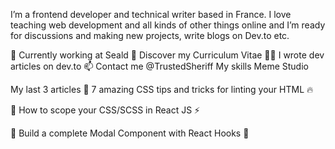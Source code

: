 I’m a frontend developer and technical writer based in France. I love teaching web development and all kinds of other things online and I’m ready for discussions and making new projects, write blogs on Dev.to etc.

💼 Currently working at Seald
🔖 Discover my Curriculum Vitae
✍🏻 I wrote dev articles on dev.to
📫 Contact me @TrustedSheriff
My skills
Meme Studio

My last 3 articles
🚀 7 amazing CSS tips and tricks for linting your HTML 🔥

🦄 How to scope your CSS/SCSS in React JS ⚡️

🔧 Build a complete Modal Component with React Hooks 🌈

